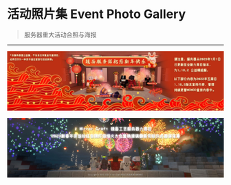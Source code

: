 # 活动照片集 Event Photo Gallery

> 服务器重大活动合照与海报
------

![镜面新年宣传海报](../images/照片集/zpj1.jpg)



![镜面新年烟花宣传](../images/照片集/zpj2.jpg)